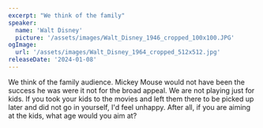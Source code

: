 ```yaml
---
excerpt: "We think of the family"
speaker:
  name: 'Walt Disney'
  picture: '/assets/images/Walt_Disney_1946_cropped_100x100.JPG'
ogImage:
  url: '/assets/images/Walt_Disney_1964_cropped_512x512.jpg'
releaseDate: '2024-01-08'
---
```


We think of the family audience. Mickey Mouse would not have been the success he was were it not for the broad appeal. We are not playing just for kids. If you took your kids to the movies and left them there to be picked up later and did not go in yourself, I'd feel unhappy. After all, if you are aiming at the kids, what age would you aim at?
